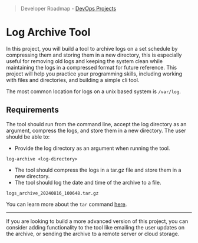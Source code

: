 > Developer Roadmap - [DevOps Projects](https://roadmap.sh/projects/log-archive-tool)

# Log Archive Tool

In this project, you will build a tool to archive logs on a set schedule by compressing them and storing them in a new directory, this is especially useful for removing old logs and keeping the system clean while maintaining the logs in a compressed format for future reference. This project will help you practice your programming skills, including working with files and directories, and building a simple cli tool.

The most common location for logs on a unix based system is `/var/log`.

## Requirements

The tool should run from the command line, accept the log directory as an argument, compress the logs, and store them in a new directory. The user should be able to:
* Provide the log directory as an argument when running the tool.

```
log-archive <log-directory>
```

* The tool should compress the logs in a tar.gz file and store them in a new directory.
* The tool should log the date and time of the archive to a file.

```
logs_archive_20240816_100648.tar.gz
```

You can learn more about the `tar` command [here](https://www.gnu.org/software/tar/manual/tar.html).

---

If you are looking to build a more advanced version of this project, you can consider adding functionality to the tool like emailing the user updates on the archive, or sending the archive to a remote server or cloud storage.
